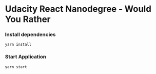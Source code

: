 # Udacity React Nanodegree - Would You Rather

### Install dependencies
`yarn install`

### Start Application

`yarn start`